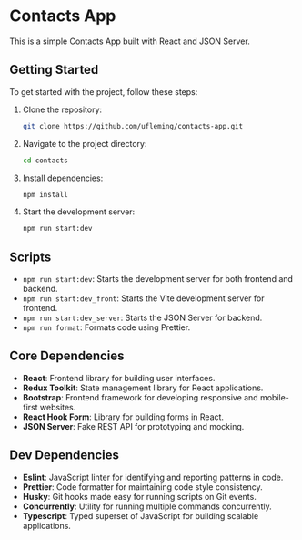 # Contacts App

This is a simple Contacts App built with React and JSON Server.

## Getting Started

To get started with the project, follow these steps:

1. Clone the repository:

   ```bash
   git clone https://github.com/ufleming/contacts-app.git
   ```

2. Navigate to the project directory:

   ```bash
   cd contacts
   ```

3. Install dependencies:

   ```bash
   npm install
   ```

4. Start the development server:

   ```bash
   npm run start:dev
   ```

## Scripts

- `npm run start:dev`: Starts the development server for both frontend and backend.
- `npm run start:dev_front`: Starts the Vite development server for frontend.
- `npm run start:dev_server`: Starts the JSON Server for backend.
- `npm run format`: Formats code using Prettier.

## Core Dependencies

- **React**: Frontend library for building user interfaces.
- **Redux Toolkit**: State management library for React applications.
- **Bootstrap**: Frontend framework for developing responsive and mobile-first websites.
- **React Hook Form**: Library for building forms in React.
- **JSON Server**: Fake REST API for prototyping and mocking.

## Dev Dependencies

- **Eslint**: JavaScript linter for identifying and reporting patterns in code.
- **Prettier**: Code formatter for maintaining code style consistency.
- **Husky**: Git hooks made easy for running scripts on Git events.
- **Concurrently**: Utility for running multiple commands concurrently.
- **Typescript**: Typed superset of JavaScript for building scalable applications.
